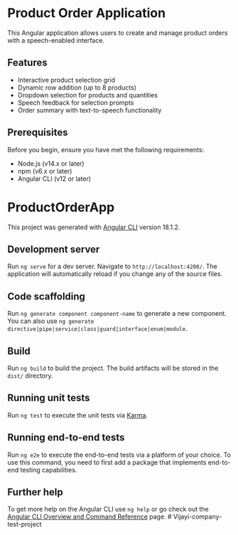 # Product Order Application

This Angular application allows users to create and manage product orders with a speech-enabled interface.

## Features

- Interactive product selection grid
- Dynamic row addition (up to 8 products)
- Dropdown selection for products and quantities
- Speech feedback for selection prompts
- Order summary with text-to-speech functionality

## Prerequisites

Before you begin, ensure you have met the following requirements:

- Node.js (v14.x or later)
- npm (v6.x or later)
- Angular CLI (v12 or later)


# ProductOrderApp

This project was generated with [Angular CLI](https://github.com/angular/angular-cli) version 18.1.2.

## Development server

Run `ng serve` for a dev server. Navigate to `http://localhost:4200/`. The application will automatically reload if you change any of the source files.

## Code scaffolding

Run `ng generate component component-name` to generate a new component. You can also use `ng generate directive|pipe|service|class|guard|interface|enum|module`.

## Build

Run `ng build` to build the project. The build artifacts will be stored in the `dist/` directory.

## Running unit tests

Run `ng test` to execute the unit tests via [Karma](https://karma-runner.github.io).

## Running end-to-end tests

Run `ng e2e` to execute the end-to-end tests via a platform of your choice. To use this command, you need to first add a package that implements end-to-end testing capabilities.

## Further help

To get more help on the Angular CLI use `ng help` or go check out the [Angular CLI Overview and Command Reference](https://angular.dev/tools/cli) page.
#   V i j a y i - c o m p a n y - t e s t - p r o j e c t 
 
 
